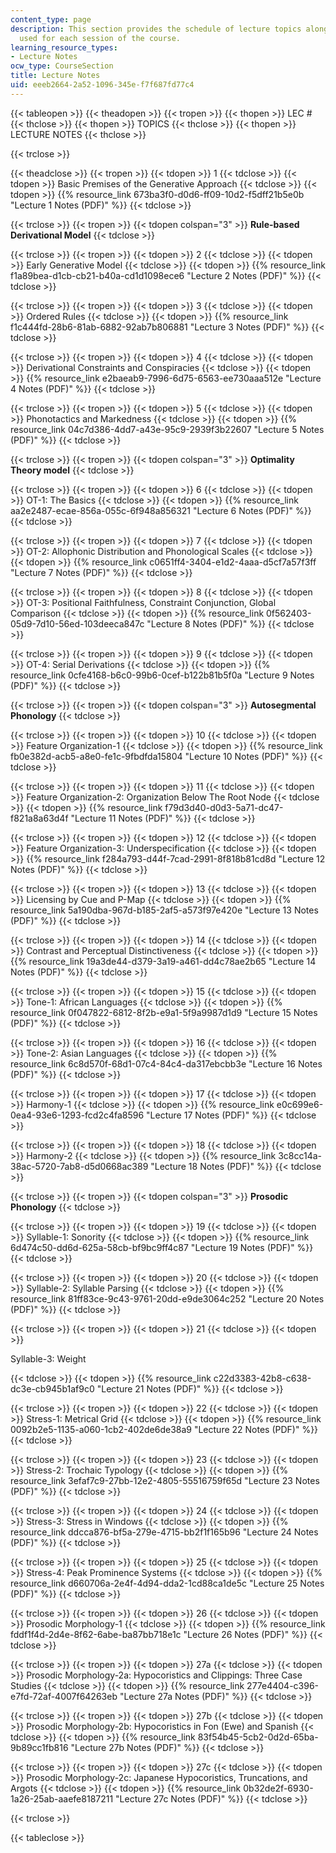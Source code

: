 ```yaml
---
content_type: page
description: This section provides the schedule of lecture topics along with the notes
  used for each session of the course.
learning_resource_types:
- Lecture Notes
ocw_type: CourseSection
title: Lecture Notes
uid: eeeb2664-2a52-1096-345e-f7f687fd77c4
---
```


{{< tableopen >}}
{{< theadopen >}}
{{< tropen >}}
{{< thopen >}}
LEC #
{{< thclose >}}
{{< thopen >}}
TOPICS
{{< thclose >}}
{{< thopen >}}
LECTURE NOTES
{{< thclose >}}

{{< trclose >}}

{{< theadclose >}}
{{< tropen >}}
{{< tdopen >}}
1
{{< tdclose >}}
{{< tdopen >}}
Basic Premises of the Generative Approach
{{< tdclose >}}
{{< tdopen >}}
{{% resource_link 673ba3f0-d0d6-ff09-10d2-f5dff21b5e0b "Lecture 1 Notes (PDF)" %}}
{{< tdclose >}}

{{< trclose >}}
{{< tropen >}}
{{< tdopen colspan="3" >}}
**Rule-based Derivational Model**
{{< tdclose >}}

{{< trclose >}}
{{< tropen >}}
{{< tdopen >}}
2
{{< tdclose >}}
{{< tdopen >}}
Early Generative Model
{{< tdclose >}}
{{< tdopen >}}
{{% resource_link f1a89bea-d1cb-cb21-b40a-cd1d1098ece6 "Lecture 2 Notes (PDF)" %}}
{{< tdclose >}}

{{< trclose >}}
{{< tropen >}}
{{< tdopen >}}
3
{{< tdclose >}}
{{< tdopen >}}
Ordered Rules
{{< tdclose >}}
{{< tdopen >}}
{{% resource_link f1c444fd-28b6-81ab-6882-92ab7b806881 "Lecture 3 Notes (PDF)" %}}
{{< tdclose >}}

{{< trclose >}}
{{< tropen >}}
{{< tdopen >}}
4
{{< tdclose >}}
{{< tdopen >}}
Derivational Constraints and Conspiracies
{{< tdclose >}}
{{< tdopen >}}
{{% resource_link e2baeab9-7996-6d75-6563-ee730aaa512e "Lecture 4 Notes (PDF)" %}}
{{< tdclose >}}

{{< trclose >}}
{{< tropen >}}
{{< tdopen >}}
5
{{< tdclose >}}
{{< tdopen >}}
Phonotactics and Markedness
{{< tdclose >}}
{{< tdopen >}}
{{% resource_link 04c7d386-4dd7-a43e-95c9-2939f3b22607 "Lecture 5 Notes (PDF)" %}}
{{< tdclose >}}

{{< trclose >}}
{{< tropen >}}
{{< tdopen colspan="3" >}}
**Optimality Theory model**
{{< tdclose >}}

{{< trclose >}}
{{< tropen >}}
{{< tdopen >}}
6
{{< tdclose >}}
{{< tdopen >}}
OT-1: The Basics
{{< tdclose >}}
{{< tdopen >}}
{{% resource_link aa2e2487-ecae-856a-055c-6f948a856321 "Lecture 6 Notes (PDF)" %}}
{{< tdclose >}}

{{< trclose >}}
{{< tropen >}}
{{< tdopen >}}
7
{{< tdclose >}}
{{< tdopen >}}
OT-2: Allophonic Distribution and Phonological Scales
{{< tdclose >}}
{{< tdopen >}}
{{% resource_link c0651ff4-3404-e1d2-4aaa-d5cf7a57f3ff "Lecture 7 Notes (PDF)" %}}
{{< tdclose >}}

{{< trclose >}}
{{< tropen >}}
{{< tdopen >}}
8
{{< tdclose >}}
{{< tdopen >}}
OT-3: Positional Faithfulness, Constraint Conjunction, Global Comparison
{{< tdclose >}}
{{< tdopen >}}
{{% resource_link 0f562403-05d9-7d10-56ed-103deeca847c "Lecture 8 Notes (PDF)" %}}
{{< tdclose >}}

{{< trclose >}}
{{< tropen >}}
{{< tdopen >}}
9
{{< tdclose >}}
{{< tdopen >}}
OT-4: Serial Derivations
{{< tdclose >}}
{{< tdopen >}}
{{% resource_link 0cfe4168-b6c0-99b6-0cef-b122b81b5f0a "Lecture 9 Notes (PDF)" %}}
{{< tdclose >}}

{{< trclose >}}
{{< tropen >}}
{{< tdopen colspan="3" >}}
**Autosegmental Phonology**
{{< tdclose >}}

{{< trclose >}}
{{< tropen >}}
{{< tdopen >}}
10
{{< tdclose >}}
{{< tdopen >}}
Feature Organization-1
{{< tdclose >}}
{{< tdopen >}}
{{% resource_link fb0e382d-acb5-a8e0-fe1c-9fbdfda15804 "Lecture 10 Notes (PDF)" %}}
{{< tdclose >}}

{{< trclose >}}
{{< tropen >}}
{{< tdopen >}}
11
{{< tdclose >}}
{{< tdopen >}}
Feature Organization-2: Organization Below The Root Node
{{< tdclose >}}
{{< tdopen >}}
{{% resource_link f79d3d40-d0d3-5a71-dc47-f821a8a63d4f "Lecture 11 Notes (PDF)" %}}
{{< tdclose >}}

{{< trclose >}}
{{< tropen >}}
{{< tdopen >}}
12
{{< tdclose >}}
{{< tdopen >}}
Feature Organization-3: Underspecification
{{< tdclose >}}
{{< tdopen >}}
{{% resource_link f284a793-d44f-7cad-2991-8f818b81cd8d "Lecture 12 Notes (PDF)" %}}
{{< tdclose >}}

{{< trclose >}}
{{< tropen >}}
{{< tdopen >}}
13
{{< tdclose >}}
{{< tdopen >}}
Licensing by Cue and P-Map
{{< tdclose >}}
{{< tdopen >}}
{{% resource_link 5a190dba-967d-b185-2af5-a573f97e420e "Lecture 13 Notes (PDF)" %}}
{{< tdclose >}}

{{< trclose >}}
{{< tropen >}}
{{< tdopen >}}
14
{{< tdclose >}}
{{< tdopen >}}
Contrast and Perceptual Distinctiveness
{{< tdclose >}}
{{< tdopen >}}
{{% resource_link 19a3de44-d379-3a19-a461-dd4c78ae2b65 "Lecture 14 Notes (PDF)" %}}
{{< tdclose >}}

{{< trclose >}}
{{< tropen >}}
{{< tdopen >}}
15
{{< tdclose >}}
{{< tdopen >}}
Tone-1: African Languages
{{< tdclose >}}
{{< tdopen >}}
{{% resource_link 0f047822-6812-8f2b-e9a1-5f9a9987d1d9 "Lecture 15 Notes (PDF)" %}}
{{< tdclose >}}

{{< trclose >}}
{{< tropen >}}
{{< tdopen >}}
16
{{< tdclose >}}
{{< tdopen >}}
Tone-2: Asian Languages
{{< tdclose >}}
{{< tdopen >}}
{{% resource_link 6c8d570f-68d1-07c4-84c4-da317ebcbb3e "Lecture 16 Notes (PDF)" %}}
{{< tdclose >}}

{{< trclose >}}
{{< tropen >}}
{{< tdopen >}}
17
{{< tdclose >}}
{{< tdopen >}}
Harmony-1
{{< tdclose >}}
{{< tdopen >}}
{{% resource_link e0c699e6-0ea4-93e6-1293-fcd2c4fa8596 "Lecture 17 Notes (PDF)" %}}
{{< tdclose >}}

{{< trclose >}}
{{< tropen >}}
{{< tdopen >}}
18
{{< tdclose >}}
{{< tdopen >}}
Harmony-2
{{< tdclose >}}
{{< tdopen >}}
{{% resource_link 3c8cc14a-38ac-5720-7ab8-d5d0668ac389 "Lecture 18 Notes (PDF)" %}}
{{< tdclose >}}

{{< trclose >}}
{{< tropen >}}
{{< tdopen colspan="3" >}}
**Prosodic Phonology**
{{< tdclose >}}

{{< trclose >}}
{{< tropen >}}
{{< tdopen >}}
19
{{< tdclose >}}
{{< tdopen >}}
Syllable-1: Sonority
{{< tdclose >}}
{{< tdopen >}}
{{% resource_link 6d474c50-dd6d-625a-58cb-bf9bc9ff4c87 "Lecture 19 Notes (PDF)" %}}
{{< tdclose >}}

{{< trclose >}}
{{< tropen >}}
{{< tdopen >}}
20
{{< tdclose >}}
{{< tdopen >}}
Syllable-2: Syllable Parsing
{{< tdclose >}}
{{< tdopen >}}
{{% resource_link 81ff83ce-9c43-9761-20dd-e9de3064c252 "Lecture 20 Notes (PDF)" %}}
{{< tdclose >}}

{{< trclose >}}
{{< tropen >}}
{{< tdopen >}}
21
{{< tdclose >}}
{{< tdopen >}}


Syllable-3: Weight


{{< tdclose >}}
{{< tdopen >}}
{{% resource_link c22d3383-42b8-c638-dc3e-cb945b1af9c0 "Lecture 21 Notes (PDF)" %}}
{{< tdclose >}}

{{< trclose >}}
{{< tropen >}}
{{< tdopen >}}
22
{{< tdclose >}}
{{< tdopen >}}
Stress-1: Metrical Grid
{{< tdclose >}}
{{< tdopen >}}
{{% resource_link 0092b2e5-1135-a060-1cb2-402de6de38a9 "Lecture 22 Notes (PDF)" %}}
{{< tdclose >}}

{{< trclose >}}
{{< tropen >}}
{{< tdopen >}}
23
{{< tdclose >}}
{{< tdopen >}}
Stress-2: Trochaic Typology
{{< tdclose >}}
{{< tdopen >}}
{{% resource_link 3efaf7c9-27bb-12e2-4805-55516759f65d "Lecture 23 Notes (PDF)" %}}
{{< tdclose >}}

{{< trclose >}}
{{< tropen >}}
{{< tdopen >}}
24
{{< tdclose >}}
{{< tdopen >}}
Stress-3: Stress in Windows
{{< tdclose >}}
{{< tdopen >}}
{{% resource_link ddcca876-bf5a-279e-4715-bb2f1f165b96 "Lecture 24 Notes (PDF)" %}}
{{< tdclose >}}

{{< trclose >}}
{{< tropen >}}
{{< tdopen >}}
25
{{< tdclose >}}
{{< tdopen >}}
Stress-4: Peak Prominence Systems
{{< tdclose >}}
{{< tdopen >}}
{{% resource_link d660706a-2e4f-4d94-dda2-1cd88ca1de5c "Lecture 25 Notes (PDF)" %}}
{{< tdclose >}}

{{< trclose >}}
{{< tropen >}}
{{< tdopen >}}
26
{{< tdclose >}}
{{< tdopen >}}
Prosodic Morphology-1
{{< tdclose >}}
{{< tdopen >}}
{{% resource_link fddf1f4d-2d4e-8f62-6abe-ba87bb718e1c "Lecture 26 Notes (PDF)" %}}
{{< tdclose >}}

{{< trclose >}}
{{< tropen >}}
{{< tdopen >}}
27a
{{< tdclose >}}
{{< tdopen >}}
Prosodic Morphology-2a: Hypocoristics and Clippings: Three Case Studies
{{< tdclose >}}
{{< tdopen >}}
{{% resource_link 277e4404-c396-e7fd-72af-4007f64263eb "Lecture 27a Notes (PDF)" %}}
{{< tdclose >}}

{{< trclose >}}
{{< tropen >}}
{{< tdopen >}}
27b
{{< tdclose >}}
{{< tdopen >}}
Prosodic Morphology-2b: Hypocoristics in Fon (Ewe) and Spanish
{{< tdclose >}}
{{< tdopen >}}
{{% resource_link 83f54b45-5cb2-0d2d-65ba-9b89cc1fb816 "Lecture 27b Notes (PDF)" %}}
{{< tdclose >}}

{{< trclose >}}
{{< tropen >}}
{{< tdopen >}}
27c
{{< tdclose >}}
{{< tdopen >}}
Prosodic Morphology-2c: Japanese Hypocoristics, Truncations, and Argots
{{< tdclose >}}
{{< tdopen >}}
{{% resource_link 0b32de2f-6930-1a26-25ab-aaefe8187211 "Lecture 27c Notes (PDF)" %}}
{{< tdclose >}}

{{< trclose >}}

{{< tableclose >}}